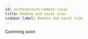 ```yaml
---
id: architecture-remote-local
title: Remote and Local scan
sidebar_label: Remote and Local scan
---
```


Comming soon
